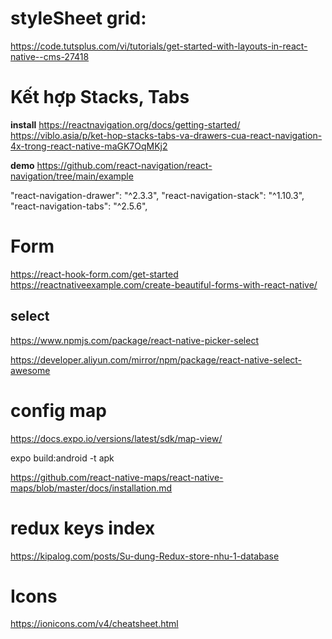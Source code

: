 
# styleSheet grid:
https://code.tutsplus.com/vi/tutorials/get-started-with-layouts-in-react-native--cms-27418



# Kết hợp Stacks, Tabs
**install**
https://reactnavigation.org/docs/getting-started/
https://viblo.asia/p/ket-hop-stacks-tabs-va-drawers-cua-react-navigation-4x-trong-react-native-maGK7OqMKj2

**demo**
https://github.com/react-navigation/react-navigation/tree/main/example

"react-navigation-drawer": "^2.3.3",
"react-navigation-stack": "^1.10.3",
"react-navigation-tabs": "^2.5.6",

# Form

https://react-hook-form.com/get-started
https://reactnativeexample.com/create-beautiful-forms-with-react-native/

## select 
https://www.npmjs.com/package/react-native-picker-select

https://developer.aliyun.com/mirror/npm/package/react-native-select-awesome

# config map
https://docs.expo.io/versions/latest/sdk/map-view/


expo build:android -t apk

https://github.com/react-native-maps/react-native-maps/blob/master/docs/installation.md


# redux keys index
https://kipalog.com/posts/Su-dung-Redux-store-nhu-1-database


# Icons
https://ionicons.com/v4/cheatsheet.html
